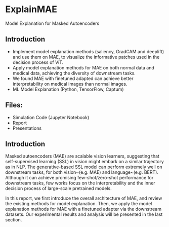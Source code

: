 # ExplainMAE
Model Explanation for Masked Autoencoders

## Introduction
+ Implement model explanation methods (saliency, GradCAM and deeplift) and use them on MAE, to visualize the informative patches used in the decision process of ViT.
+ Apply model explanation methods for MAE on both normal data and medical data, achieving the diversity of downstream tasks.
+ We found MAE with finetuned adapted can achieve better interpretability on medical images than normal images.
+ ML Model Explanation (Python, TensorFlow, Captum)

## Files:
- Simulation Code (Jupyter Notebook)
- Report
- Presentations

## Introduction
Masked autoencoders (MAE) are scalable vision learners, suggesting that self-supervised learning (SSL) in vision might embark on a similar trajectory as in NLP. The generative-based SSL model can perform extremely well on downstream tasks, for both vision~(e.g. MAE) and language~(e.g. BERT). Although it can achieve promising few-shot/zero-shot performance for downstream tasks, few works focus on the interpretability and the inner decision process of large-scale pretrained models.

In this report, we first introduce the overall architecture of MAE, and review the existing methods for model explanation. Then, we apply the model explanation methods for MAE with a finetuned adapter via the downstream datasets. Our experimental results and analysis will be presented in the last section.
